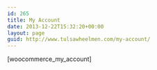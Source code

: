 ```yaml
---
id: 265
title: My Account
date: 2013-12-22T15:32:20+00:00
layout: page
guid: http://www.tulsawheelmen.com/my-account/
---
```

[woocommerce\_my\_account]